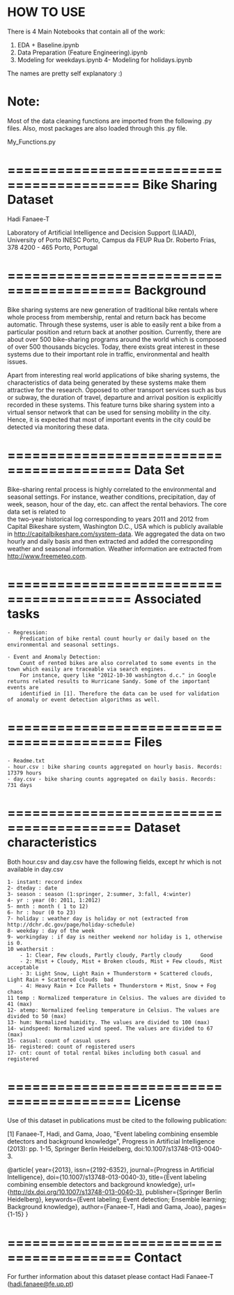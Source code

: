 # HOW TO USE

There is 4 Main Notebooks that contain all of the work:

1. EDA + Baseline.ipynb
2. Data Preparation (Feature Engineering).ipynb
3. Modeling for weekdays.ipynb
4- Modeling for holidays.ipynb

The names are pretty self explanatory :)

# Note:

Most of the data cleaning functions are imported from the following .py files. Also, most packages are also loaded through this .py file.

My_Functions.py

==========================================
Bike Sharing Dataset
==========================================

Hadi Fanaee-T

Laboratory of Artificial Intelligence and Decision Support (LIAAD), University of Porto
INESC Porto, Campus da FEUP
Rua Dr. Roberto Frias, 378
4200 - 465 Porto, Portugal


=========================================
Background 
=========================================

Bike sharing systems are new generation of traditional bike rentals where whole process from membership, rental and return 
back has become automatic. Through these systems, user is able to easily rent a bike from a particular position and return 
back at another position. Currently, there are about over 500 bike-sharing programs around the world which is composed of 
over 500 thousands bicycles. Today, there exists great interest in these systems due to their important role in traffic, 
environmental and health issues. 

Apart from interesting real world applications of bike sharing systems, the characteristics of data being generated by
these systems make them attractive for the research. Opposed to other transport services such as bus or subway, the duration
of travel, departure and arrival position is explicitly recorded in these systems. This feature turns bike sharing system into
a virtual sensor network that can be used for sensing mobility in the city. Hence, it is expected that most of important
events in the city could be detected via monitoring these data.

=========================================
Data Set
=========================================
Bike-sharing rental process is highly correlated to the environmental and seasonal settings. For instance, weather conditions,
precipitation, day of week, season, hour of the day, etc. can affect the rental behaviors. The core data set is related to  
the two-year historical log corresponding to years 2011 and 2012 from Capital Bikeshare system, Washington D.C., USA which is 
publicly available in http://capitalbikeshare.com/system-data. We aggregated the data on two hourly and daily basis and then 
extracted and added the corresponding weather and seasonal information. Weather information are extracted from http://www.freemeteo.com. 

=========================================
Associated tasks
=========================================

	- Regression: 
		Predication of bike rental count hourly or daily based on the environmental and seasonal settings.
	
	- Event and Anomaly Detection:  
		Count of rented bikes are also correlated to some events in the town which easily are traceable via search engines.
		For instance, query like "2012-10-30 washington d.c." in Google returns related results to Hurricane Sandy. Some of the important events are 
		identified in [1]. Therefore the data can be used for validation of anomaly or event detection algorithms as well.


=========================================
Files
=========================================

	- Readme.txt
	- hour.csv : bike sharing counts aggregated on hourly basis. Records: 17379 hours
	- day.csv - bike sharing counts aggregated on daily basis. Records: 731 days

	
=========================================
Dataset characteristics
=========================================	
Both hour.csv and day.csv have the following fields, except hr which is not available in day.csv
	
	1- instant: record index
	2- dteday : date
	3- season : season (1:springer, 2:summer, 3:fall, 4:winter)
	4- yr : year (0: 2011, 1:2012)
	5- mnth : month ( 1 to 12)
	6- hr : hour (0 to 23)
	7- holiday : weather day is holiday or not (extracted from http://dchr.dc.gov/page/holiday-schedule)
	8- weekday : day of the week
	9- workingday : if day is neither weekend nor holiday is 1, otherwise is 0.
	10 weathersit : 
		- 1: Clear, Few clouds, Partly cloudy, Partly cloudy      Good 
		- 2: Mist + Cloudy, Mist + Broken clouds, Mist + Few clouds, Mist    acceptable
		- 3: Light Snow, Light Rain + Thunderstorm + Scattered clouds, Light Rain + Scattered clouds  bad
		- 4: Heavy Rain + Ice Pallets + Thunderstorm + Mist, Snow + Fog      chaos 
	11 temp : Normalized temperature in Celsius. The values are divided to 41 (max)
	12- atemp: Normalized feeling temperature in Celsius. The values are divided to 50 (max)
	13- hum: Normalized humidity. The values are divided to 100 (max)
	14- windspeed: Normalized wind speed. The values are divided to 67 (max)
	15- casual: count of casual users
	16- registered: count of registered users
	17- cnt: count of total rental bikes including both casual and registered
	
=========================================
License
=========================================
Use of this dataset in publications must be cited to the following publication:

[1] Fanaee-T, Hadi, and Gama, Joao, "Event labeling combining ensemble detectors and background knowledge", Progress in Artificial Intelligence (2013): pp. 1-15, Springer Berlin Heidelberg, doi:10.1007/s13748-013-0040-3.

@article{
	year={2013},
	issn={2192-6352},
	journal={Progress in Artificial Intelligence},
	doi={10.1007/s13748-013-0040-3},
	title={Event labeling combining ensemble detectors and background knowledge},
	url={http://dx.doi.org/10.1007/s13748-013-0040-3},
	publisher={Springer Berlin Heidelberg},
	keywords={Event labeling; Event detection; Ensemble learning; Background knowledge},
	author={Fanaee-T, Hadi and Gama, Joao},
	pages={1-15}
}

=========================================
Contact
=========================================
	
For further information about this dataset please contact Hadi Fanaee-T (hadi.fanaee@fe.up.pt)
